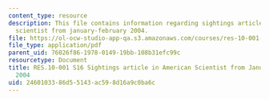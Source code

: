 ```yaml
---
content_type: resource
description: This file contains information regarding sightings article in american
  scientist from january-february 2004.
file: https://ol-ocw-studio-app-qa.s3.amazonaws.com/courses/res-10-001-making-science-and-engineering-pictures-a-practical-guide-to-presenting-your-work-spring-2016/2460103386d55143ac598d16a9c0ba6c_MITRES_10_001S16_JanFeb04.pdf
file_type: application/pdf
parent_uid: 76026f86-1978-0149-19bb-108b31efc99c
resourcetype: Document
title: RES.10-001 S16 Sightings article in American Scientist from January-February
  2004
uid: 24601033-86d5-5143-ac59-8d16a9c0ba6c
---
```

